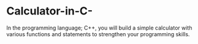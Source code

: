 # Calculator-in-C-
In the programming language; C++, you will build a simple calculator with various functions and statements to strengthen your programming skills.
